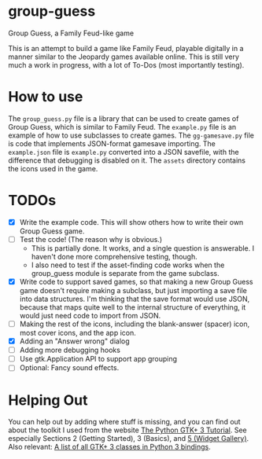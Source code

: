 # group-guess
Group Guess, a Family Feud-like game

This is an attempt to build a game like Family Feud, playable digitally in a manner similar to the Jeopardy games available online. This is still very much a work in progress, with a lot of To-Dos (most importantly testing).

# How to use #
The `group_guess.py` file is a library that can be used to create games of Group Guess, which is similar to Family Feud. The `example.py` file is an example of how to use subclasses to create games. The `gg-gamesave.py` file is code that implements JSON-format gamesave importing. The `example.json` file is `example.py` converted into a JSON savefile, with the difference that debugging is disabled on it. The `assets` directory contains the icons used in the game.

# TODOs #
 - [x] Write the example code. This will show others how to write their own Group Guess game.
 - [ ] Test the code! (The reason why is obvious.)
   - This is partially done. It works, and a single question is answerable. I haven't done more comprehensive testing, though.
   - I also need to test if the asset-finding code works when the group_guess module is separate from the game subclass.
 - [x] Write code to support saved games, so that making a new Group Guess game doesn't require making a subclass, but just importing a save file into data structures. I'm thinking that the save format would use JSON, because that maps quite well to the internal structure of everything, it would just need code to import from JSON.
 - [ ] Making the rest of the icons, including the blank-answer (spacer) icon, most cover icons, and the app icon.
 - [x] Adding an "Answer wrong" dialog
 - [ ] Adding more debugging hooks
 - [ ] Use gtk.Application API to support app grouping
 - [ ] Optional: Fancy sound effects.
# Helping Out #
You can help out by adding where stuff is missing, and you can find out about the toolkit I used from the website [The Python GTK+ 3 Tutorial](https://python-gtk-3-tutorial.readthedocs.io/en/latest/). See especially Sections 2 (Getting Started), 3 (Basics), and [5 (Widget Gallery)](https://python-gtk-3-tutorial.readthedocs.io/en/latest/gallery.html). Also relevant: [A list of all GTK+ 3 classes in Python 3 bindings](https://lazka.github.io/pgi-docs/Gtk-3.0/classes.html).
